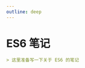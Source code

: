 ```yaml
---
outline: deep
---
```


# ES6 笔记

```md
> 这里准备写一下关于 ES6 的笔记
```

<LastUpdated time="2024/11/1 16:00:31"/>
